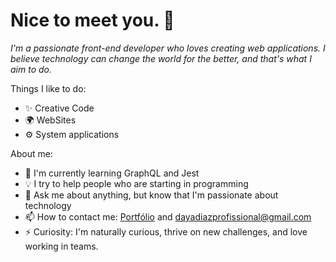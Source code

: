 # Nice to meet you. 👋

*I'm a passionate front-end developer who loves creating web applications. I believe technology can change the world for the better, and that's what I aim to do.*

Things I like to do:

- ✨ Creative Code
- 🌍 WebSites
- ⚙️ System applications

About me:

- 🌱 I'm currently learning GraphQL and Jest
- 💡 I try to help people who are starting in programming
- 💬 Ask me about anything, but know that I'm passionate about technology
- 📫 How to contact me: [Portfólio](https://portfolio-silk-ten-16.vercel.app/) and dayadiazprofissional@gmail.com
- ⚡ Curiosity: I'm naturally curious, thrive on new challenges, and love working in teams.

